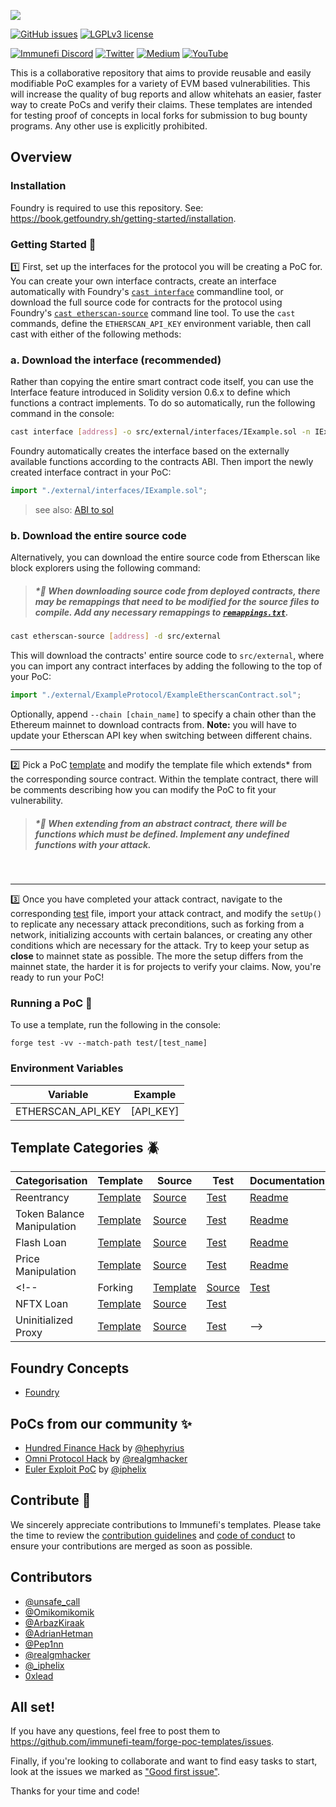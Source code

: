<a href="https://immunefi.com"><img src="https://github.com/immunefi-team/forge-poc-templates/blob/assets/imgs/Logo_white@3x.png"/></a>

[![GitHub issues](https://img.shields.io/github/issues/immunefi-team/forge-poc-templates.svg)](https://GitHub.com/Naereen/StrapDown.js/issues/)
[![LGPLv3 license](https://img.shields.io/badge/License-LGPLv3-blue.svg)](./LICENSE)

[![Immunefi Discord](https://badgen.net/discord/online-members/immunefi)](https://discord.gg/immunefi)
[![Twitter](https://badgen.net/badge/icon/twitter?icon=twitter&label)](https://twitter.com/immunefi)
[![Medium](https://badgen.net/badge/icon/medium?icon=medium&label)](https://medium.com/immunefi)
[![YouTube](https://badgen.net/badge/icon/YouTube?icon=googleplay&label)](https://www.youtube.com/channel/UCmulw2BHpP6IiBM0Re0yP5Q)

This is a collaborative repository that aims to provide reusable and easily modifiable PoC examples for a variety of EVM based vulnerabilities. This will increase the quality of bug reports and allow whitehats an easier, faster way to create PoCs and verify their claims. These templates are intended for testing proof of concepts in local forks for submission to bug bounty programs. Any other use is explicitly prohibited.

## Overview

### Installation

Foundry is required to use this repository. See: https://book.getfoundry.sh/getting-started/installation.

### Getting Started 📖

1️⃣ First, set up the interfaces for the protocol you will be creating a PoC for. You can create your own interface contracts, create an interface automatically with Foundry's [`cast interface`](https://book.getfoundry.sh/reference/cast/cast-interface) commandline tool, or download the full source code for contracts for the protocol using Foundry's [`cast etherscan-source`](https://book.getfoundry.sh/reference/cast/cast-etherscan-source) command line tool. To use the `cast` commands, define the `ETHERSCAN_API_KEY` environment variable, then call cast with either of the following methods:

### a. Download the interface (recommended)
Rather than copying the entire smart contract code itself, you can use the Interface feature introduced in Solidity version 0.6.x to define which functions a contract implements. To do so automatically, run the following command in the console:

```sh
cast interface [address] -o src/external/interfaces/IExample.sol -n IExample
```

Foundry automatically creates the interface based on the externally available functions according to the contracts ABI. Then import the newly created interface contract in your PoC:

```js
import "./external/interfaces/IExample.sol";
```
> see also: [ABI to sol](https://gnidan.github.io/abi-to-sol/)


### b. Download the entire source code
Alternatively, you can download the entire source code from Etherscan like block explorers using the following command:
> ##### *🚨 When downloading source code from deployed contracts, there may be remappings that need to be modified for the source files to compile. Add any necessary remappings to [`remappings.txt`](./remappings.txt).
```sh
cast etherscan-source [address] -d src/external
```

This will download the contracts' entire source code to `src/external`, where you can import any contract interfaces by adding the following to the top of your PoC:
```js
import "./external/ExampleProtocol/ExampleEtherscanContract.sol";
```
Optionally, append `--chain [chain_name]` to specify a chain other than the Ethereum mainnet to download contracts from. **Note:** you will have to update your Etherscan API key when switching between different chains.
<br>


---
2️⃣ Pick a PoC [template](#template-categories-) and modify the template file which extends* from the corresponding source contract. Within the template contract, there will be comments describing how you can modify the PoC to fit your vulnerability. 

> #####  *🚨 When extending from an abstract contract, there will be functions which must be defined. Implement any undefined functions with your attack.
<br>

---

3️⃣ Once you have completed your attack contract, navigate to the corresponding [test](./test) file, import your attack contract, and modify the `setUp()` to replicate any necessary attack preconditions, such as forking from a network, initializing accounts with certain balances, or creating any other conditions which are necessary for the attack. Try to keep your setup as **close** to mainnet state as possible. The more the setup differs from the mainnet state, the harder it is for projects to verify your claims. Now, you're ready to run your PoC!

### Running a PoC 🚀

To use a template, run the following in the console:
```
forge test -vv --match-path test/[test_name]
```

### Environment Variables

| Variable          | Example                                        |
| ----------------- | ---------------------------------------------- |
| ETHERSCAN_API_KEY | [API_KEY]                                      |

## Template Categories 🪲

|       Categorisation       | Template | Source | Test | Documentation |
| -------------------------- | -------- | ------ | ---- | ------------- |
| Reentrancy                 | [Template](./src/ReentrancyTemplate.sol)        | [Source](./src/reentrancy/Reentrancy.sol)                         | [Test](./test/Reentrancy.t.sol)         | [Readme](./src/reentrancy/README.md)              |
| Token Balance Manipulation | [Template](./src/TokenTemplate.sol)             | [Source](./src/tokens/Tokens.sol)                         | [Test](./test/Tokens.t.sol)             | [Readme](./src/tokens/README.md)                  |
| Flash Loan                 | [Template](./src/FlashLoanTemplate.sol)         | [Source](./src/flashloan/FlashLoan.sol)                         | [Test](./test/FlashLoan.t.sol)          | [Readme](./src/flashloan/README.md)               |
| Price Manipulation         | [Template](./src/PriceManipulationTemplate.sol) | [Source](./src/pricemanipulation/PriceManipulation.sol)       | [Test](./test/PriceManipulation.t.sol)  | [Readme](./src/pricemanipulation/README.md)       |
<!-- | Forking                    | [Template](./src/ForkingTemplate.sol) | [Source](./src/Forking.sol)                       | [Test](./test/Forking.t.sol)            |
| NFTX Loan                  | [Template](./src/NFTXLoanTemplate.sol) | [Source](./src/NFTXLoan.sol)                      | [Test](./test/NFTXLoan.t.sol)           |
| Uninitialized Proxy        | [Template](./src/UninitializedProxyTemplate.sol) | [Source](./src/UninitializedProxy.sol)            | [Test](./test/UninitializedProxy.t.sol) | -->

## Foundry Concepts

 - [Foundry](https://book.getfoundry.sh/)

## PoCs from our community ✨

 - [Hundred Finance Hack](https://medium.com/immunefi/a-poc-of-the-hundred-finance-heist-4121f23a098) by [@hephyrius](https://twitter.com/hephyrius)
 - [Omni Protocol Hack](https://medium.com/immunefi/hack-analysis-omni-protocol-july-2022-2d35091a0109) by [@realgmhacker](https://twitter.com/realgmhacker)
 - [Euler Exploit PoC](https://github.com/iphelix/euler-exploit-poc) by [@iphelix](https://twitter.com/_iphelix)

## Contribute 📝

We sincerely appreciate contributions to Immunefi's templates. Please take the time to review the [contribution guidelines](.github/CONTRIBUTING.md) and [code of conduct](.github/CODE_OF_CONDUCT.md) to ensure your contributions are merged as soon as possible.

## Contributors
* [@unsafe_call](https://twitter.com/unsafe_call)
* [@Omikomikomik](https://twitter.com/omikomikomik)
* [@ArbazKiraak](https://twitter.com/ArbazKiraak)
* [@AdrianHetman](https://twitter.com/adrianhetman)
* [@Pep1nn](https://twitter.com/Pep1nn)
* [@realgmhacker](https://twitter.com/realgmhacker)
* [@_iphelix](https://twitter.com/_iphelix)
* [0xlead](https://github.com/0xlead)


## All set!

If you have any questions, feel free to post them to https://github.com/immunefi-team/forge-poc-templates/issues.

Finally, if you're looking to collaborate and want to find easy tasks to start, look at the issues we marked as ["Good first issue"](https://github.com/immunefi-team/forge-poc-templates/labels/good%20first%20issue).

Thanks for your time and code!
